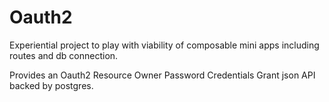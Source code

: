 Oauth2
======

Experiential project to play with viability of composable mini apps including
routes and db connection.

Provides an Oauth2 Resource Owner Password Credentials Grant json API backed by
postgres.
